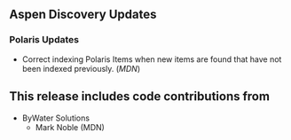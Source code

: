 ## Aspen Discovery Updates
### Polaris Updates
- Correct indexing Polaris Items when new items are found that have not been indexed previously. (*MDN*)

## This release includes code contributions from
- ByWater Solutions
    - Mark Noble (MDN)
